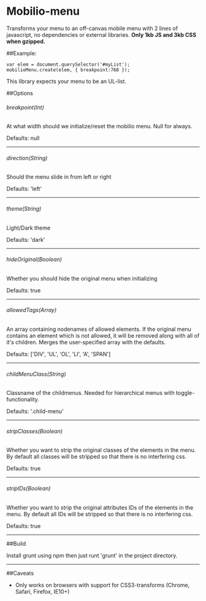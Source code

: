 Mobilio-menu
============

Transforms your menu to an off-canvas mobile menu with 2 lines of javascript, no dependencies or external libraries. <strong>Only 1kb JS and 3kb CSS when gzipped.</strong>

##Example:

	var elem = document.querySelector('#myList');
    mobilioMenu.create(elem, { breakpoint:768 });


This library expects your menu to be an UL-list.

##Options

###### breakpoint(Int)
At what width should we initialize/reset the mobilio menu. Null for always.

Defaults: null

<hr>

###### direction(String)
Should the menu slide in from left or right

Defaults: 'left'

<hr>

###### theme(String)
Light/Dark theme

Defaults: 'dark'

<hr>

###### hideOriginal(Boolean)
Whether you should hide the original menu when initializing

Defaults: true

<hr>

###### allowedTags(Array)
An array containing nodenames of allowed elements. If the original menu contains an element which is not allowed, it will be removed along with all of it's children. Merges the user-specified array with the defaults.

Defaults: ['DIV', 'UL', 'OL', 'LI', 'A', 'SPAN']

<hr>

###### childMenuClass(String)
Classname of the childmenus. Needed for hierarchical menus with toggle-functionality.

Defaults: '.child-menu'

<hr>

###### stripClasses(Boolean)
Whether you want to strip the original classes of the elements in the menu. By default all classes will be stripped so that there is no interfering css.

Defaults: true

<hr>

###### stripIDs(Boolean)
Whether you want to strip the original attributes IDs of the elements in the menu. By default all IDs will be stripped so that there is no interfering css.

Defaults: true

<hr>

##Build

Install grunt using npm then just runt 'grunt' in the project directory.

<hr>

##Caveats

* Only works on browsers with support for CSS3-transforms (Chrome, Safari, Firefox, IE10+)

